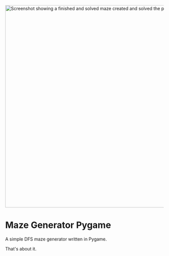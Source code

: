 <img width="613" height="645" alt="Screenshot showing a finished and solved maze created and solved the program." src="https://github.com/user-attachments/assets/89add29f-eff0-4ca5-a3e8-737b54d33243" />

# Maze Generator Pygame
A simple DFS maze generator written in Pygame.

That's about it.
